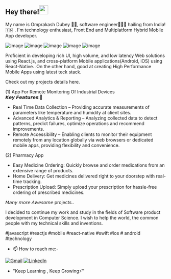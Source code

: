 
## Hey there!<a href="url"><img src="https://user-images.githubusercontent.com/38580123/190860440-ff83c1da-4d8e-4c91-898d-0b3de5890a10.gif" height="28" width="28" ></a>
My name is Omprakash Dubey 👨🏻, software engineer👨🏻‍💻 hailing from India!🇮🇳 . I'm technology enthusiast, Front End  and Multiplatform Hybrid Mobile App developer.

![image](https://img.shields.io/badge/JavaScript-F7DF1E?style=for-the-badge&logo=javascript&logoColor=black) 
![image](https://img.shields.io/badge/React-20232A?style=for-the-badge&logo=react&logoColor=61DAFB) 
![image](https://img.shields.io/badge/TypeScript-007ACC?style=for-the-badge&logo=typescript&logoColor=white) 
![image](https://img.shields.io/badge/HTML5-E34F26?style=for-the-badge&logo=html5&logoColor=white) 
![image](https://img.shields.io/badge/CSS-239120?&style=for-the-badge&logo=css3&logoColor=white) 


Proficient in developing rich UI, high volume, and low latency Web solutions using React.js, and cross-platform Mobile applications(Android, iOS) using React-Native.
.On the other hand, good at creating High Performance Mobile Apps using latest teck stack. 

Check out my projects details here.


(1) App For Remote Monitoring Of Industrial Devices  
𝙆𝙚𝙮 𝙁𝙚𝙖𝙩𝙪𝙧𝙚𝙨:🎉
* Real Time Data Collection – Providing accurate measurements of parameters like temperature and humidity at client sites.
* Advanced Analytics & Reporting – Analyzing collected data to detect patterns, predict failures, optimize operations and recommend improvements.
* Remote Accessibility – Enabling clients to monitor their equipment remotely from any location globally via web browsers or dedicated mobile apps, providing flexibility and convenience.

(2) Pharmacy App
* Easy Medicine Ordering: Quickly browse and order medications from an extensive range of products.
* Home Delivery: Get medicines delivered right to your doorstep with real-time tracking.
* Prescription Upload: Simply upload your prescription for hassle-free ordering of prescribed medicines.



𝘔𝘢𝘯𝘺 𝘮𝘰𝘳𝘦 𝘈𝘸𝘦𝘴𝘰𝘮𝘦 projects..

I decided to continue my work and study in the fields of Software product development in Computer Science. I wish to help the world, the common people with my technical skills and inventions. 

#javascript #reactjs #mobile #react-native #swift #ios # android #technology

- 📫 How to reach me:- 

[![Gmail](https://img.shields.io/badge/Gmail-D14836?style=for-the-badge&logo=gmail&logoColor=white)](mailto:om.dubey1989@gmail.com)
[![LinkedIn](https://img.shields.io/badge/LinkedIn-0077B5?style=for-the-badge&logo=linkedin&logoColor=white)](https://www.linkedin.com/in/om-dubey-43043051/)


- "Keep Learning , Keep Growing⚡"

